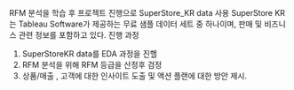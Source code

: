 RFM 분석을 학습 후 프로젝트 진행으로 SuperStore_KR data 사용
 SuperStore KR는 Tableau Software가 제공하는 무료 샘플 데이터 세트 중 하나이며,
 판매 및 비즈니스 관련 정보를 포함하고 있다.
 진행 과정
 1. SuperStoreKR data를 EDA 과정을 진핼
 2. RFM 분석을 위해 RFM 등급을 산정후 검정
 3. 상품/매출 , 고객에 대한 인사이트 도출 및 액션 플랜에 대한 방안 제시.
